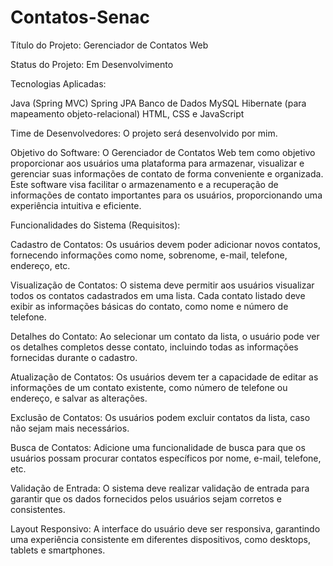 # Contatos-Senac

Título do Projeto: Gerenciador de Contatos Web

Status do Projeto: Em Desenvolvimento

Tecnologias Aplicadas:

Java (Spring MVC)
Spring JPA
Banco de Dados MySQL
Hibernate (para mapeamento objeto-relacional)
HTML, CSS e JavaScript

Time de Desenvolvedores:
O projeto será desenvolvido por mim.

Objetivo do Software:
O Gerenciador de Contatos Web tem como objetivo proporcionar aos usuários uma plataforma para armazenar, visualizar e gerenciar suas informações de contato de forma conveniente e organizada. Este software visa facilitar o armazenamento e a recuperação de informações de contato importantes para os usuários, proporcionando uma experiência intuitiva e eficiente.

Funcionalidades do Sistema (Requisitos):

Cadastro de Contatos: Os usuários devem poder adicionar novos contatos, fornecendo informações como nome, sobrenome, e-mail, telefone, endereço, etc.

Visualização de Contatos: O sistema deve permitir aos usuários visualizar todos os contatos cadastrados em uma lista. Cada contato listado deve exibir as informações básicas do contato, como nome e número de telefone.

Detalhes do Contato: Ao selecionar um contato da lista, o usuário pode ver os detalhes completos desse contato, incluindo todas as informações fornecidas durante o cadastro.

Atualização de Contatos: Os usuários devem ter a capacidade de editar as informações de um contato existente, como número de telefone ou endereço, e salvar as alterações.

Exclusão de Contatos: Os usuários podem excluir contatos da lista, caso não sejam mais necessários.

Busca de Contatos: Adicione uma funcionalidade de busca para que os usuários possam procurar contatos específicos por nome, e-mail, telefone, etc.

Validação de Entrada: O sistema deve realizar validação de entrada para garantir que os dados fornecidos pelos usuários sejam corretos e consistentes.

Layout Responsivo: A interface do usuário deve ser responsiva, garantindo uma experiência consistente em diferentes dispositivos, como desktops, tablets e smartphones.

